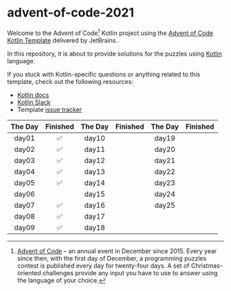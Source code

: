 # advent-of-code-2021

Welcome to the Advent of Code[^aoc] Kotlin project using the [Advent of Code Kotlin Template][template] delivered by JetBrains.

In this repository, it is about to provide solutions for the puzzles using [Kotlin][kotlin] language.

If you stuck with Kotlin-specific questions or anything related to this template, check out the following resources:

- [Kotlin docs][docs]
- [Kotlin Slack][slack]
- Template [issue tracker][issues]

| The Day | Finished | The Day | Finished | The Day | Finished |
| :-----: | :------: | :-----: | :------: | :-----: | :------: |
|  day01  |    ✅     |  day10  |          |  day19  |          |
|  day02  |    ✅     |  day11  |          |  day20  |          |
|  day03  |    ✅     |  day12  |          |  day21  |          |
|  day04  |    ✅     |  day13  |          |  day22  |          |
|  day05  |    ✅     |  day14  |          |  day23  |          |
|  day06  |          |  day15  |          |  day24  |          |
|  day07  |    ✅     |  day16  |          |  day25  |          |
|  day08  |    ✅     |  day17  |          |         |          |
|  day09  |    ✅     |  day18  |          |         |          |

[^aoc]:

    [Advent of Code][aoc] – an annual event in December since 2015. Every year since then, with the first day of December, a
    programming puzzles contest is published every day for twenty-four days. A set of Christmas-oriented challenges provide
    any input you have to use to answer using the language of your choice.

[aoc]: https://adventofcode.com

[docs]: https://kotlinlang.org/docs/home.html

[issues]: https://github.com/kotlin-hands-on/advent-of-code-kotlin-template/issues

[kotlin]: https://kotlinlang.org

[slack]: https://surveys.jetbrains.com/s3/kotlin-slack-sign-up

[template]: https://github.com/kotlin-hands-on/advent-of-code-kotlin-template